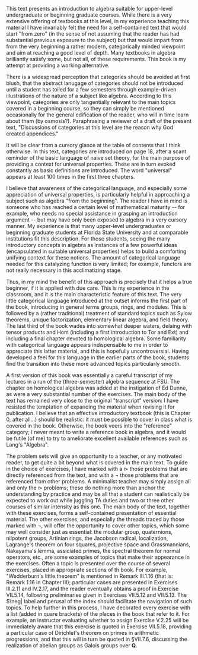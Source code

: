 This text presents an introduction to algebra suitable for upper-level undergraduate or beginning graduate courses.
While there is a very extensive offering of textbooks at this level,
in my experience teaching this material I have invariably felt the need for
a self-contained text that would start "from zero"
(in the sense of not assuming that the reader has had substantial previous exposure to the subject)
but that would impart from from the very beginning a rather modern, categorically minded viewpoint and aim at reaching
a good level of depth. Many textbooks in algebra brilliantly satisfy some, but not all, of these requirements. This book is my attempt
at providing a working alternative.

There is a widespread perception that categories should be avoided at first blush, that the abstract lanugage of categories should not be introduced until a student has toiled for a few semesters through example-driven illustrations of the nature of a subject like algebra.
According to this viewpoint, categories are only tangentially relevant to the main topics covered in a beginning course,
so they can simply be mentioned occasionally for the general edification of the reader,
who will in time learn about them (by osmosis?).
Paraphrasing a reviewer of a draft of the present text, "Discussions of categories at this level are the reason why God created 
appendices."


It will be clear from a cursory glance at the table of contents that I think otherwise. In this text, categories are introduced on page 18, after a scant reminder of the basic language of naive set theory, for the main purpose of providing a context for universal properties. These are in turn evoked constantly as basic definitions are introduced. The word "universal" appears at least 100 times in the first three chapters.

I believe that awareness of the categorical language, and especially some appreciation of universal properties, is particularly helpful in approaching a subject such as algebra "from the beginning". The reader I have in mind is someone who has reached a certain level of mathematical maturity -- for example, who needs no special assistance in grasping an introduction argument -- but may have only been exposed to algebra in a very cursory manner. My experience is that many upper-level undergraduates or beginning graduate students at Florida State University and at comparable institutions fit this description. For those students, seeing the many introductory concepts in algebra as instances of a few powerful ideas (encapsulated in suitable universal properties) helps to build a comforting unifying context for these notions. The amount of categorical language needed for this catalyzing function is very limited; for example, functors are not really necessary in this acclimatizing stage.

Thus, in my mind the benefit of this approach is precisely that it helps a true beginner, if it is applied with due care. This is my experience in the classroom, and it is the main characteristic feature of this text. The very little categorical language introduced at the outset informs the first part of the book, introducing in general terms groups, rings, and modules. This is followed by a (rather traditional) treatment of standard topics such as Sylow theorems, unique factorization, elementary linear algebra, and field theory. The last third of the book wades into somewhat deeper waters, delaing with tensor products and Hom (including a first introduction to Tor and Ext) and including a final chapter devoted to homological algebra. Some familiarity with categorical language appears indispensable to me in order to appreciate this latter material, and this is hopefully uncontroversial. Having developed a feel for this language in the earlier parts of the book, students find the transition into these more advanced topics particularly smooth.


A first version of this book was essentially a careful transcript of my lectures in a run of the (three-semester) algebra sequence at FSU. The chapter on homological algebra was added at the instigation of Ed Dunne, as were a very substantial number of the exercises. The main body of the text has remained very close to the original "transcript" version: I have resisted the temptation of expanding the material when revising it for publication. I believe that an effective introductory textbook (this is Chapter 0, after all...) should be realistic: it must be possible to cover in class what is covered in the book. Otherwise, the book veers into the "reference" category; I never meant to write a reference book in algebra, and it would be futile (of me) to try to ameliorate excellent available references such as Lang's "Algebra".


The problem sets will give an opportunity to a teacher, or any motivated reader, to get quite a bit beyond what is covered in the main text. To guide in the choice of exercises, I have marked with a $\triangleright$ those problems that are directly referenced from the text, and with a $\neg$ those problems that are referenced from other problems. A minimalist teacher may simply assign all and only the $\triangleright$ problems; these do nothing more than anchor the understanding by practice and may be all that a student can realistically be expected to work out while juggling TA duties and two or three other courses of similar intensity as this one. The main body of the text, together with these exercises, forms a self-contained presentation of essential material. The other exercises, and especially the threads traced by those marked with $\neg$, will offer the opportunity to cover other topics, which some may well consider just as essential: the modular group, quaternions, nilpotent groups, Artinian rings, the Jacobson radical, localization, Lagrange's theorem on four squares, projective space and Grassmannians, Nakayama's lemma, assiciated primes, the spectral theorem for normal operators, etc., are some examples of topics that make their appearance in the exercises. Often a topic is presented over the course of several exercises, placed in appropriate sections of th book. For example, "Wedderburn's little theorem" is mentioned in Remark III.1.16 (that is: Remark 1.16 in Chapter III); particular cases are presented in Exercises III.2.11 and IV.2.17, and the reader eventually obtains a proof in Exercise VIL5.14, following preliminaries given in Exercises VII.5.12 and VII.5.13. The $\neg| label and perusal of the index should facilitate the navigation of such topics. To help further in this process, I have decorated every exercise with a list (added in quare brackets) of the places in the book that refer to it. For example, an instructor evaluating whether to assign Exercise V.2.25 will be immediately aware that this exercise is quoted in Exercise VII.5.18, providing a particular case of Dirichlet's theorem on primes in arithmetic progressions, and that this will in turn be quoted in §VII.7.6, discussing the realization of abelian groups as Galois groups over $\mathbf{Q}$.

